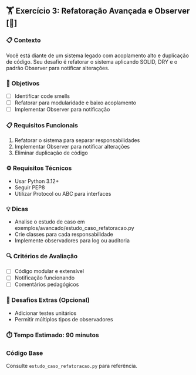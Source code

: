 ## 🏋️ Exercício 3: Refatoração Avançada e Observer [🔴]

### 📋 Contexto
Você está diante de um sistema legado com acoplamento alto e duplicação de código. Seu desafio é refatorar o sistema aplicando SOLID, DRY e o padrão Observer para notificar alterações.

### 🎯 Objetivos
- [ ] Identificar code smells
- [ ] Refatorar para modularidade e baixo acoplamento
- [ ] Implementar Observer para notificação

### 📋 Requisitos Funcionais
1. Refatorar o sistema para separar responsabilidades
2. Implementar Observer para notificar alterações
3. Eliminar duplicação de código

### ⚙️ Requisitos Técnicos
- Usar Python 3.12+
- Seguir PEP8
- Utilizar Protocol ou ABC para interfaces

### 💡 Dicas
- Analise o estudo de caso em exemplos/avancado/estudo_caso_refatoracao.py
- Crie classes para cada responsabilidade
- Implemente observadores para log ou auditoria

### 🔍 Critérios de Avaliação
- [ ] Código modular e extensível
- [ ] Notificação funcionando
- [ ] Comentários pedagógicos

### 🚀 Desafios Extras (Opcional)
- Adicionar testes unitários
- Permitir múltiplos tipos de observadores

### ⏱️ Tempo Estimado: 90 minutos

### Código Base
Consulte `estudo_caso_refatoracao.py` para referência.
